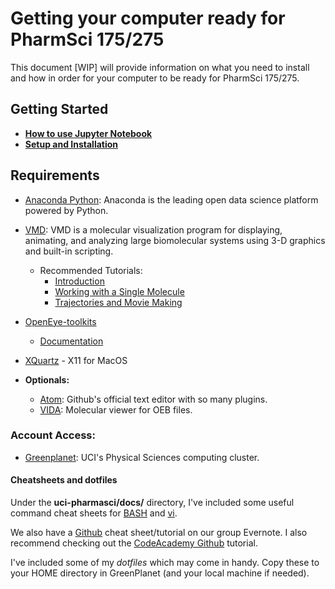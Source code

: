 # Getting your computer ready for PharmSci 175/275

This document [WIP] will provide information on what you need to install and how in order for your computer to be ready for PharmSci 175/275.

## Getting Started
- **[How to use Jupyter Notebook](http://jupyter-notebook-beginner-guide.readthedocs.io/en/latest/execute.html)**
- **[Setup and Installation](docs/installation.md)**

## Requirements
- [Anaconda Python](https://www.continuum.io/downloads): Anaconda is the leading open data science platform powered by Python.
- [VMD](http://www.ks.uiuc.edu/Development/Download/download.cgi?PackageName=VMD): VMD is a molecular visualization program for displaying, animating, and analyzing large biomolecular systems using 3-D graphics and built-in scripting.
  - Recommended Tutorials:
    - [Introduction](http://www.ks.uiuc.edu/Training/Tutorials/vmd/tutorial-html/node1.html)
    - [Working with a Single Molecule](http://www.ks.uiuc.edu/Training/Tutorials/vmd/tutorial-html/node2.html)
    - [Trajectories and Movie Making](http://www.ks.uiuc.edu/Training/Tutorials/vmd/tutorial-html/node3.html)
- [OpenEye-toolkits](https://www.eyesopen.com/toolkit-development)
  - [Documentation](https://docs.eyesopen.com/toolkits/python/index.html)
- [XQuartz](https://www.xquartz.org/) - X11 for MacOS

- **Optionals:**
  - [Atom](https://atom.io/): Github's official text editor with so many plugins.
  - [VIDA](https://www.eyesopen.com/vida): Molecular viewer for OEB files.


### Account Access:
- [Greenplanet](https://ps.uci.edu/greenplanet/): UCI's Physical Sciences computing cluster.

#### Cheatsheets and dotfiles
Under the **uci-pharmasci/docs/** directory, I've included some useful command cheat sheets for [BASH](https://github.com/nathanmlim/blues-apps/tree/master/docs/bash_cheatsheet.jpg) and [vi](https://github.com/nathanmlim/blues-apps/tree/master/docs/vi_cheatsheet.pdf).

We also have a [Github](https://www.evernote.com/shard/s26/sh/ae73a67b-4d7a-4e97-a896-cef5473db895/178762935c73b559) cheat sheet/tutorial on our group Evernote. I also recommend checking out the [CodeAcademy Github](https://www.codecademy.com/learn/learn-git) tutorial.

I've included some of my _dotfiles_ which may come in handy. Copy these to your HOME directory in GreenPlanet (and your local machine if needed).
